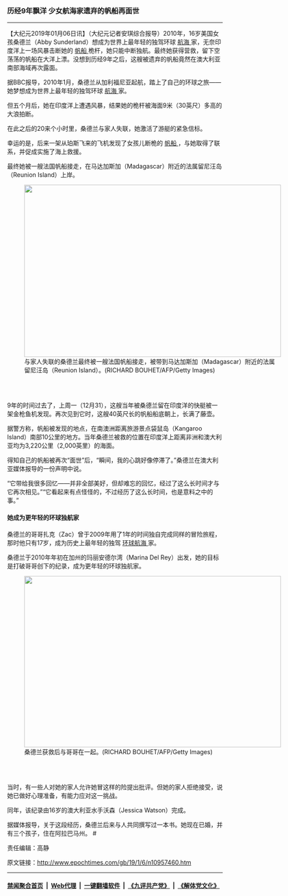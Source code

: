 ### 历经9年飘洋 少女航海家遗弃的帆船再面世
------------------------

<p>
 【大纪元2019年01月06日讯】（大纪元记者安琪综合报导）2010年，16岁美国女孩桑德兰（Abby Sunderland）想成为世界上最年轻的独驾环球
 <a href="http://www.epochtimes.com/gb/tag/%E8%88%AA%E6%B5%B7.html">
  航海
 </a>
 家，无奈印度洋上一场风暴击断她的
 <a href="http://www.epochtimes.com/gb/tag/%E5%B8%86%E8%88%B9.html">
  帆船
 </a>
 桅杆，她只能中断独航。最终她获得营救，留下空荡荡的帆船在大洋上漂。没想到历经9年之后，这艘被遗弃的帆船竟然在澳大利亚南部海域再次露面。
</p>
<p>
 据BBC报导，2010年1月，桑德兰从加利福尼亚起航，踏上了自己的环球之旅——她梦想成为世界上最年轻的独驾环球
 <a href="http://www.epochtimes.com/gb/tag/%E8%88%AA%E6%B5%B7.html">
  航海
 </a>
 家。
</p>
<p>
 但五个月后，她在印度洋上遭遇风暴，结果她的桅杆被海面9米（30英尺）多高的大浪拍断。
</p>
<p>
 在此之后的20来个小时里，桑德兰与家人失联，她激活了游艇的紧急信标。
</p>
<p>
 幸运的是，后来一架从珀斯飞来的飞机发现了女孩儿断桅的
 <a href="http://www.epochtimes.com/gb/tag/%E5%B8%86%E8%88%B9.html">
  帆船
 </a>
 ，与她取得了联系，并促成实施了海上救援。
</p>
<p>
 最终她被一艘法国帆船接走，在马达加斯加（Madagascar）附近的法属留尼汪岛（Reunion Island）上岸。
</p>
<figure class="wp-caption aligncenter" id="attachment_10957554" style="width: 600px">
 <a href="http://i.epochtimes.com/assets/uploads/2019/01/GettyImages-102427331.jpg">
  <img alt="" class="wp-image-10957554 size-large" height="402" src="http://i.epochtimes.com/assets/uploads/2019/01/GettyImages-102427331-600x402.jpg" width="600"/>
 </a>
 <br/><figcaption class="wp-caption-text">
  与家人失联的桑德兰最终被一艘法国帆船接走，被带到马达加斯加（Madagascar）附近的法属留尼汪岛（Reunion Island）。(RICHARD BOUHET/AFP/Getty Images)
 </figcaption><br/>
</figure><br/>
<p>
 9年的时间过去了，上周一（12月31），这艘当年被桑德兰留在印度洋的快艇被一架金枪鱼机发现。再次见到它时，这艘40英尺长的帆船船底朝上，长满了藤壶。
</p>
<p>
 据警方称，帆船被发现的地点，在南澳洲距离旅游景点袋鼠岛（Kangaroo Island）南部10公里的地方。当年桑德兰被救的位置在印度洋上距离非洲和澳大利亚均为3,220公里（2,000英里）的海面。
</p>
<p>
 得知自己的帆船被再次“面世”后，“瞬间，我的心跳好像停滞了。”桑德兰在澳大利亚媒体报导的一份声明中说。
</p>
<p>
 “它带给我很多回忆——并非全部美好，但却难忘的回忆，经过了这么长时间才与它再次相见。”“它看起来有点怪怪的，不过经历了这么长时间，也是意料之中的事。”
</p>
<h4>
 她成为更年轻的环球独航家
</h4>
<p>
 桑德兰的哥哥扎克（Zac）曾于2009年用了1年的时间独自完成同样的冒险旅程，那时他只有17岁，成为历史上最年轻的独驾
 <a href="http://www.epochtimes.com/gb/tag/%E7%8E%AF%E7%90%83%E8%88%AA%E6%B5%B7.html">
  环球航海
 </a>
 家。
</p>
<p>
 桑德兰于2010年年初在加州的玛丽安德尔湾（Marina Del Rey）出发，她的目标是打破哥哥创下的纪录，成为更年轻的环球独航家。
</p>
<figure class="wp-caption aligncenter" id="attachment_10957559" style="width: 600px">
 <a href="http://i.epochtimes.com/assets/uploads/2019/01/GettyImages-102427317.jpg">
  <img alt="" class="wp-image-10957559 size-large" height="400" src="http://i.epochtimes.com/assets/uploads/2019/01/GettyImages-102427317-600x400.jpg" width="600"/>
 </a>
 <br/><figcaption class="wp-caption-text">
  桑德兰获救后与哥哥在一起。(RICHARD BOUHET/AFP/Getty Images)
 </figcaption><br/>
</figure><br/>
<p>
 当时，有一些人对她的家人允许她冒这样的险提出批评。但她的家人拒绝接受，说她已做好心理准备，有能力应对这一挑战。
</p>
<p>
 同年，该纪录由16岁的澳大利亚水手沃森（Jessica Watson）完成。
</p>
<p>
 据媒体报导，关于这段经历，桑德兰后来与人共同撰写过一本书。她现在已婚，并有三个孩子，住在阿拉巴马州。 #
</p>
<p>
 责任编辑：高静
</p>

原文链接：http://www.epochtimes.com/gb/19/1/6/n10957460.htm


------------------------
#### [禁闻聚合首页](https://github.com/gfw-breaker/banned-news/blob/master/README.md) &nbsp;|&nbsp; [Web代理](https://github.com/gfw-breaker/open-proxy/blob/master/README.md) &nbsp;|&nbsp; [一键翻墙软件](https://github.com/gfw-breaker/nogfw/blob/master/README.md) &nbsp;|&nbsp; [《九评共产党》](https://github.com/gfw-breaker/9ping.md/blob/master/README.md#九评之一评共产党是什么) &nbsp;|&nbsp; [《解体党文化》](https://github.com/gfw-breaker/jtdwh.md/blob/master/README.md#绪论)